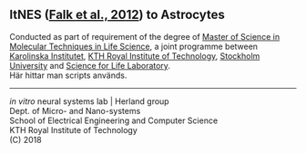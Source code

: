 ## ltNES ([Falk et al., 2012](http://dx.doi.org/10.1371/journal.pone.0029597)) to Astrocytes  
Conducted as part of requirement of the degree of [Master of Science in Molecular Techniques in Life Science](https://www.scilifelab.se/education/masters-programmes/masters-programme-in-molecular-techniques-in-life-science/), a joint programme between [Karolinska Institutet](https://www.ki.se/), [KTH Royal Institute of Technology](https://www.kth.se/), [Stockholm University](https://www.su.se/) and [Science for Life Laboratory](https://www.scilifelab.se/).  
Här hittar man scripts används.  

***
*in vitro* neural systems lab | Herland group  
Dept. of Micro- and Nano-systems  
School of Electrical Engineering and Computer Science  
KTH Royal Institute of Technology  
(C) 2018  
